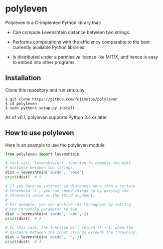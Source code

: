 polyleven
=========

Polyleven is a C-implented Python library that:

 * Can compute Levenshtein distance between two strings.

 * Performs computations with the efficiency comparable to the
   best currently available Python libraries.

 * Is distributed under a permissive license like MIT/X, and hence
   is easy to embed into other programs.

Installation
------------

Clone this repository and run setup.py:

    $ git clone https://github.com/fujimotos/polyleven
    $ cd polyleven
    $ sudo python3 setup.py install

As of v0.1, polyleven supports Python 3.4 or later.

How to use polyleven
--------------------

Here is an example to use the polyleven module:

```python
from polyleven import levenshtein

# Just call `levenshtein()` function to compute the edit
# distance between two strings.
dist = levenshtein('abcde', 'abcd')
print(dist)  # 1

# If you have no interest in distances more than a certain
# threshold `k`, you can speed things up by passing the
# threshold value as the third argument.
#
# For example, you can archive ~2x throughput by setting
# the threshold parameter to two.
dist = levenshtein('abcde', 'abc', 2)
print(dist)  # 2

# In this case, the function will return (k + 1) when the
# distance between the input strings exceeds the threshold.
dist = levenshtein('abcde', '', 2)
print(dist)  # 3
```
